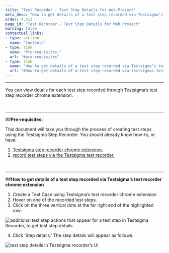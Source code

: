```yaml
---
title: "Test Recorder - Test Step Details for Web Project"
meta_desc: "How to get details of a test step recorded via Testsigma’s test recorder chrome extension"
order: 4.513
page_id: "Test Recorder - Test Step Details for Web Project"
warning: false
contextual_links:
- type: section
  name: "Contents"
- type: link
  name: "Pre-requisites:"
  url: "#pre-requisites"
- type: link
  name: "How to get details of a test step recorded via Testsigma’s test recorder chrome extension"
  url: "#how-to-get-details-of-a-test-step-recorded-via-testsigmas-test-recorder-chrome-extension   "
---
```


---

You can view details for each test step recorded through Testsigma’s test step recorder chrome extension.  

&emsp;

---
##**Pre-requisites:**

This document will take you through the process of creating test steps using the Testsigma Step Recorder. You should already know how-to, or have:

 1. [Testsigma step recorder chrome extension.](https://testsigma.com/docs/test-step-recorder/install-chrome-extension/)
 2. [record test steps via the Testsigma test recorder.](https://testsigma.com/docs/test-cases/create-steps-recorder/web-apps/overview/)

&emsp;


---
##**How to get details of a test step recorded via Testsigma’s test recorder chrome extension**

 1. Create a Test Case using Testsigma’s test recorder chrome extension
 2. Hover on one of the recorded test steps. 
 3. Click on the three vertical dots at the far right end of the highlighted row:

![additional test step actions that appear for a test step in Testsigma Recorder, to get test step details](https://docs.testsigma.com/images/step-settings/available-additional-actions-test-step-details-testsigma-recorder.png)

 4. Click ‘Step details.’ The step details will appear as follows:

![test step details in Testsigma recorder’s UI](https://docs.testsigma.com/images/step-settings/test-step-details-ui-testsigma-recorder.png)
